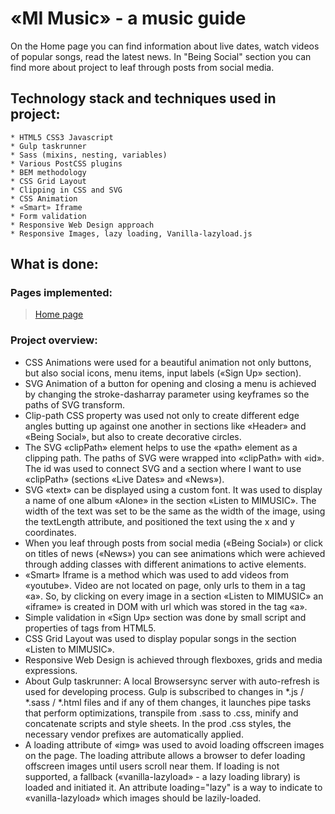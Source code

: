 # «MI Music» - a music guide
On the Home page you can find information about live dates, watch videos of popular songs, read the latest news. In "Being Social" section you can find more about project to leaf through posts from social media.

## Technology stack and techniques used in project:
	* HTML5 CSS3 Javascript
	* Gulp taskrunner
	* Sass (mixins, nesting, variables)
	* Various PostCSS plugins
	* BEM methodology
	* CSS Grid Layout
	* Clipping in CSS and SVG
	* CSS Animation
	* «Smart» Iframe
	* Form validation
	* Responsive Web Design approach
	* Responsive Images, lazy loading, Vanilla-lazyload.js

## What is done:
### Pages implemented:
> [Home page](https://gorodetskaya-mariia.github.io/MI-Music/build/)<br> 

### Project overview:

- CSS Animations were used for a beautiful animation not only buttons, but also social icons, menu items, input labels («Sign Up» section).
- SVG Animation of a button for opening and closing a menu is achieved by changing the stroke-dasharray parameter using keyframes so the paths of SVG transform.
- Clip-path CSS property was used not only to create different edge angles butting up against one another in sections like «Header» and «Being Social», but also to create 
decorative circles.
- The SVG «clipPath» element helps to use the «path» element as a clipping path. The paths of SVG were wrapped into «clipPath» with «id». The id was used to connect SVG and a section where I want to use «clipPath» (sections «Live Dates» and «News»).
- SVG «text» can be displayed using a custom font. It was used to display a name of one album «Alone» in the section «Listen to MIMUSIC». The width of the text was set to be the same as the width of the image, using the textLength attribute, and positioned the text using the x and y coordinates.
- When you leaf through posts from social media («Being Social») or click on titles of news («News») you can see animations which were achieved through adding classes with different animations to active elements.
- «Smart» Iframe is a method which was used to add videos from «youtube». Video are not located on page, only urls to them in a tag «a». So, by clicking on every image in a section «Listen to MIMUSIC» an «iframe» is created in DOM with url which was stored in the tag «a».
- Simple validation in «Sign Up» section was done by small script and properties of tags from HTML5.
- CSS Grid Layout was used to display popular songs in the section «Listen to MIMUSIC».
- Responsive Web Design is achieved through flexboxes, grids and media expressions.
- About Gulp taskrunner: A local Browsersync server with auto-refresh is used for developing process. Gulp is subscribed to changes in *.js / *.sass / *.html files and if any of them changes, it launches pipe tasks that perform optimizations, transpile from .sass to .css, minify and concatenate scripts and style sheets. In the prod .css styles, the necessary vendor prefixes are automatically applied.
- A loading attribute of «img» was used to avoid loading offscreen images on the page. The loading attribute allows a browser to defer loading offscreen images until users scroll near them. If loading is not supported, a fallback («vanilla-lazyload» - a lazy loading library) is loaded and initiated it. An attribute loading="lazy" is a way to indicate to «vanilla-lazyload» which images should be lazily-loaded.
<!-- - Every image is a responsive image — image that works well on devices with widely differing screen sizes and resolutions. This way the browser can choose the image that best fits the current view and/or device. I used <picture> element to add more flexibility when specifying image resources.  -->
